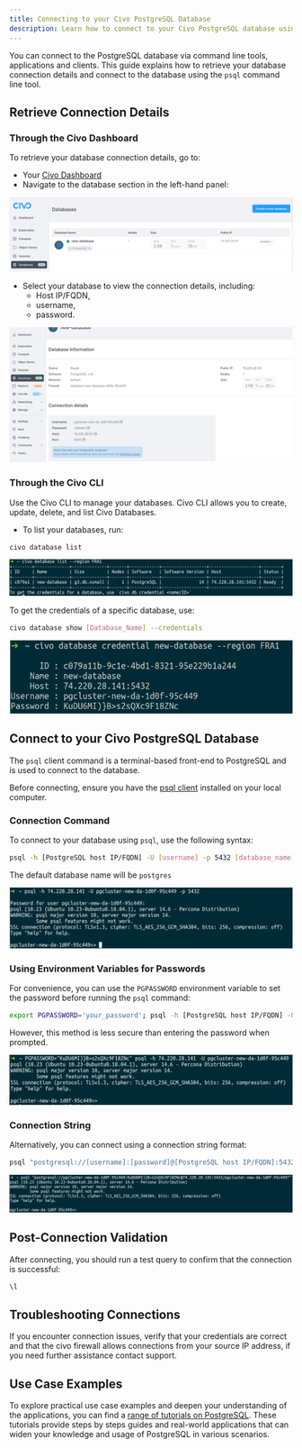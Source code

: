```yaml
---
title: Connecting to your Civo PostgreSQL Database 
description: Learn how to connect to your Civo PostgreSQL database using the Civo dashboard or CLI tool. Retrieve the connection details and use the PostgreSQL client command.
---
```


<head>
  <title>Connecting to your Civo PostgreSQL Database | Civo Documentation</title>
</head>

You can connect to the PostgreSQL database via command line tools, applications and clients. This guide explains how to retrieve your database connection details and connect to the database using the `psql` command line tool. 

## Retrieve Connection Details

### Through the Civo Dashboard

To retrieve your database connection details, go to:
- Your [Civo Dashboard](https://dashboard.civo.com/)
- Navigate to the database section in the left-hand panel:

![psql database section](../images/psql-database-section.png)

- Select your database to view the connection details, including:
  - Host IP/FQDN, 
  - username,
  - password.

![psql connection details](../images/psql-connection-details.png)

### Through the Civo CLI

Use the Civo CLI to manage your databases. Civo CLI allows you to create, update, delete, and list Civo Databases. 

- To list your databases, run:

```bash
civo database list
```

![psql civo database list](../images/psql-civo-database-list.png)

To get the credentials of a specific database, use:

```bash
civo database show [Database_Name] --credentials
```

![psql database show](../images/psql-database-show.png)

## Connect to your Civo PostgreSQL Database

The `psql` client command is a terminal-based front-end to PostgreSQL and is used to connect to the database.

Before connecting, ensure you have the [psql client](https://www.postgresql.org/docs/11/app-psql.html) installed on your local computer.

### Connection Command

To connect to your database using  `psql`, use the following syntax:

```bash
psql -h [PostgreSQL host IP/FQDN] -U [username] -p 5432 [database_name]
```
The default database name will be `postgres`

![psql connection command](../images/psql-connection-command.png)

### Using Environment Variables for Passwords

For convenience, you can use the  `PGPASSWORD` environment variable to set the password before running the `psql` command:

```bash
export PGPASSWORD='your_password'; psql -h [PostgreSQL host IP/FQDN] -U [username] -p 5432 [database_name]
```

However, this method is less secure than entering the password when prompted.

![psql enter password](../images/psql-enter-password.png)

### Connection String

Alternatively, you can connect using a connection string format:

```bash
psql "postgresql://[username]:[password]@[PostgreSQL host IP/FQDN]:5432/[database name]?"
```

![psql connection string](../images/psql-connection-string.png)

## Post-Connection Validation

After connecting, you should run a test query to confirm that the connection is successful:

```bash
\l
```

## Troubleshooting Connections

If you encounter connection issues, verify that your credentials are correct and that the civo firewall allows connections from your source IP address, if you need further assistance contact support.

## Use Case Examples

To explore practical use case examples and deepen your understanding of the applications, you can find a [range of tutorials on PostgreSQL](https://www.civo.com/learn/categories/postgresql). These tutorials provide steps by steps guides and real-world applications that can widen your knowledge and usage of PostgreSQL in various scenarios.
